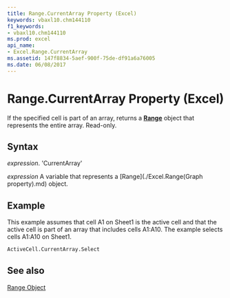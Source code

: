 ```yaml
---
title: Range.CurrentArray Property (Excel)
keywords: vbaxl10.chm144110
f1_keywords:
- vbaxl10.chm144110
ms.prod: excel
api_name:
- Excel.Range.CurrentArray
ms.assetid: 147f8834-5aef-900f-75de-df91a6a76005
ms.date: 06/08/2017
---
```



# Range.CurrentArray Property (Excel)

If the specified cell is part of an array, returns a  **[Range](Excel.Range(objec).md)** object that represents the entire array. Read-only.


## Syntax

 _expression_. 'CurrentArray'

 _expression_ A variable that represents a [Range](./Excel.Range(Graph property).md) object.


## Example

This example assumes that cell A1 on Sheet1 is the active cell and that the active cell is part of an array that includes cells A1:A10. The example selects cells A1:A10 on Sheet1.


```vb
ActiveCell.CurrentArray.Select
```


## See also


[Range Object](Excel.Range(objec).md)


